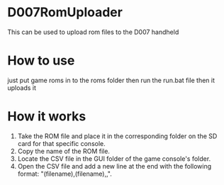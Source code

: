 # D007RomUploader
This can be used to upload rom files to the D007 handheld
# How to use
just put game roms in to the roms folder then run the run.bat file then it uploads it

# How it works
1. Take the ROM file and place it in the corresponding folder on the SD card for that specific console.
2. Copy the name of the ROM file.
3. Locate the CSV file in the GUI folder of the game console's folder.
4. Open the CSV file and add a new line at the end with the following format: "(filename),(filename),,".
